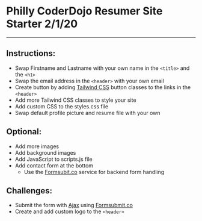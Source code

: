 # Philly CoderDojo Resumer Site Starter 2/1/20
---

## Instructions:

- Swap Firstname and Lastname with your own name in the `<title>` and the `<h1>`
- Swap the email address in the `<header>` with your own email
- Create button by adding [Tailwind CSS](https://tailwindcss.com/) button classes to the links in the `<header>`
- Add more Tailwind CSS classes to style your site
- Add custom CSS to the styles.css file
- Swap default profile picture and resume file with your own

## Optional:

- Add more images
- Add background images
- Add JavaScript to scripts.js file
- Add contact form at the bottom
	- Use the [Formsubit.co](https://formsubmit.co) service for backend form handling

## Challenges:

- Submit the form with [Ajax](https://developer.mozilla.org/en-US/docs/Web/Guide/AJAX/Getting_Started) using [Formsubmit.co](https://formsubmit.co/documentation)
- Create and add custom logo to the `<header>`